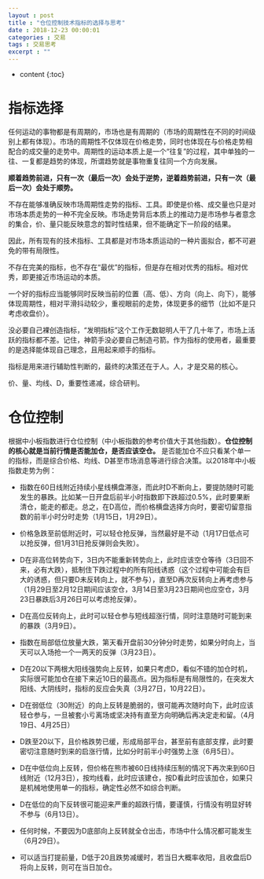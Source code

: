 ```yaml
---
layout : post
title : "仓位控制技术指标的选择与思考"
date : 2018-12-23 00:00:01
categories : 交易
tags : 交易思考
excerpt : ""
---
```


* content
{:toc}


# 指标选择
任何运动的事物都是有周期的，市场也是有周期的（市场的周期性在不同的时间级别上都有体现）。市场的周期性不仅体现在价格走势，同时也体现在与价格走势相配合的成交量的走势中。周期性的运动本质上是一个“往复”的过程，其中单独的一往、一复都是趋势的体现，所谓趋势就是事物重复往同一个方向发展。

**顺着趋势前进，只有一次（最后一次）会处于逆势，逆着趋势前进，只有一次（最后一次）会处于顺势。**

不存在能够准确反映市场周期性走势的指标、工具。即使是价格、成交量也只是对市场本质走势的一种不完全反映。市场走势背后本质上的推动力是市场参与者意念的集合，价、量只能反映意念的暂时性结果，但不能确定下一阶段的结果。

因此，所有现有的技术指标、工具都是对市场本质运动的一种片面拟合，都不可避免的带有局限性。

不存在完美的指标，也不存在“最优”的指标，但是存在相对优秀的指标。相对优秀，即更接近市场运动的本质。

一个好的指标应当能够同时反映当前的位置（高、低）、方向（向上、向下），能够体现周期性，相对平滑抖动较少，重视眼前的走势，体现更多的细节（比如不是只考虑收盘价）。

没必要自己裸创造指标，“发明指标”这个工作无数聪明人干了几十年了，市场上活跃的指标都不差。记住，神箭手没必要自己制造弓箭。作为指标的使用者，最重要的是选择能体现自己理念，且用起来顺手的指标。

指标是用来进行辅助性判断的，最终的决策还在于人。人，才是交易的核心。

价、量、均线、D，重要性递减，综合研判。



# 仓位控制

根据中小板指数进行仓位控制（中小板指数的参考价值大于其他指数）。**仓位控制的核心就是当前行情是否能加仓，是否应该空仓。**
是否能加仓不应只看某个单一的指标，而是综合价格、均线、D甚至市场消息等进行综合决策。以2018年中小板指数走势为例：

* 指数在60日线附近持续小星线横盘滞涨，而此时D不断向上，要提防随时可能发生的暴跌。比如某一日开盘后前半小时指数即下跌超过0.5%，此时要果断清仓，能走的都走。总之，在D高位，而价格横盘选择方向时，要密切留意指数的前半小时分时走势（1月15日，1月29日）。

* 价格急跌至前低附近时，可以轻仓抢反弹，当然最好是不动（1月17日低点可以抢反弹，但1月31日抢反弹则会失败）。

* D在非高位转势向下，3日内不能重新转势向上，此时应该空仓等待（3日回不来，必有大跌），抵制住下跌过程中的所有阳线诱惑（这个过程中可能会有巨大的诱惑，但只要D未反转向上，就不参与），直至D再次反转向上再考虑参与（1月29日至2月12日期间应该空仓，3月14日至3月23日期间也应空仓，3月23日暴跌后3月26日可以考虑抢反弹）。

* D在高位反转向上，此时可以轻仓参与短线超涨行情，同时注意随时可能到来的暴跌（3月9日）。

* 指数在局部低位放量大跌，第天看开盘前30分钟分时走势，如果分时向上，当天可以入场抢一个一两天的反弹（3月23日）。

* D在20以下两根大阳线强势向上反转，如果只考虑D，看似不错的加仓时机，实际很可能加仓在接下来近10日的最高点。因为指标是有局限性的，在突发大阳线、大阴线时，指标的反应会失真（3月27日，10月22日）。

* D在弱低位（30附近）的向上反转是脆弱的，很可能再次随时向下，此时应该轻仓参与，一旦被套小亏离场或坚决持有直至方向明确后再决定走和留。（4月19日、4月25日）

* D跌至20以下，且价格跌势已缓，形成局部平台，甚至前有底部支撑，此时要密切注意随时到来的启涨行情，比如分时前半小时强势上涨（6月5日）。

* D在中低位向上反转，但价格在熊市被60日线持续压制的情况下再次来到60日线附近（12月3日），按均线看，此时应该建仓，按D看此时应该加仓，如果只是机械地使用单一的指标，确定性必然不如综合判断。

* D在低位的向下反转很可能迎来严重的超跌行情，要谨慎，行情没有明显好转不参与（6月13日）。

* 任何时候，不要因为D底部向上反转就全仓出击，市场中什么情况都可能发生（6月29日）。

* 可以适当打提前量，D低于20且跌势减缓时，若当日大概率收阳，且收盘后D将向上反转，则可在当日加仓。




